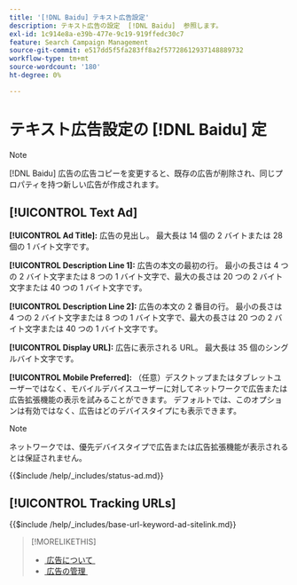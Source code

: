 ```yaml
---
title: '[!DNL Baidu] テキスト広告設定'
description: テキスト広告の設定  [!DNL Baidu]  参照します。
exl-id: 1c914e8a-e39b-477e-9c19-919ffedc30c7
feature: Search Campaign Management
source-git-commit: e517dd5f5fa283ff8a2f57728612937148889732
workflow-type: tm+mt
source-wordcount: '180'
ht-degree: 0%

---
```


# テキスト広告設定の [!DNL Baidu] 定

>[!NOTE]
>
>[!DNL Baidu] 広告の広告コピーを変更すると、既存の広告が削除され、同じプロパティを持つ新しい広告が作成されます。

## [!UICONTROL Text Ad]

**[!UICONTROL Ad Title]:** 広告の見出し。 最大長は 14 個の 2 バイトまたは 28 個の 1 バイト文字です。

**[!UICONTROL Description Line 1]:** 広告の本文の最初の行。 最小の長さは 4 つの 2 バイト文字または 8 つの 1 バイト文字で、最大の長さは 20 つの 2 バイト文字または 40 つの 1 バイト文字です。

**[!UICONTROL Description Line 2]:** 広告の本文の 2 番目の行。 最小の長さは 4 つの 2 バイト文字または 8 つの 1 バイト文字で、最大の長さは 20 つの 2 バイト文字または 40 つの 1 バイト文字です。

**[!UICONTROL Display URL]:** 広告に表示される URL。 最大長は 35 個のシングルバイト文字です。

**[!UICONTROL Mobile Preferred]:** （任意）デスクトップまたはタブレットユーザーではなく、モバイルデバイスユーザーに対してネットワークで広告または広告拡張機能の表示を試みることができます。 デフォルトでは、このオプションは有効ではなく、広告はどのデバイスタイプにも表示できます。

>[!NOTE]
>
>ネットワークでは、優先デバイスタイプで広告または広告拡張機能が表示されるとは保証されません。

<!-- **[!UICONTROL Status]:** -->

{{$include /help/_includes/status-ad.md}}

## [!UICONTROL Tracking URLs]

<!-- **[!UICONTROL Base URl]:** -->

{{$include /help/_includes/base-url-keyword-ad-sitelink.md}}

>[!MORELIKETHIS]
>
>* [&#x200B; 広告について &#x200B;](ad-about.md)
>* [&#x200B; 広告の管理 &#x200B;](ad-manage.md)
